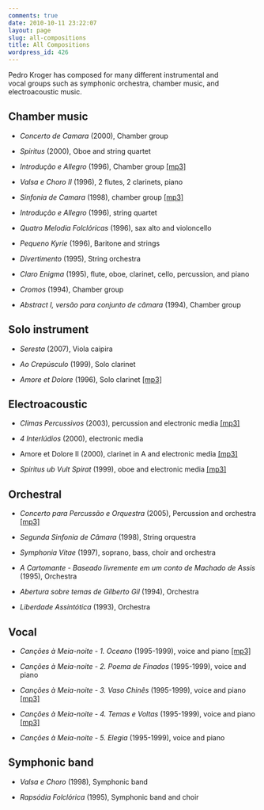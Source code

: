 ```yaml
---
comments: true
date: 2010-10-11 23:22:07
layout: page
slug: all-compositions
title: All Compositions
wordpress_id: 426
---
```


Pedro Kroger has composed for many different instrumental and vocal groups such as symphonic orchestra, chamber music, and electroacoustic music.


## Chamber music





	
  * _Concerto de Camara_ (2000), Chamber group

	
  * _Spiritus_ (2000), Oboe and string quartet

	
  * _Introdução e Allegro_ (1996), Chamber group [[mp3]](intro-allegro.mp3)

	
  * _Valsa e Choro II_ (1996), 2 flutes, 2 clarinets, piano

	
  * _Sinfonia de Camara_ (1998), chamber group [[mp3]](sinfonia-camara.mp3)

	
  * _Introdução e Allegro_ (1996), string quartet

	
  * _Quatro Melodia Folclóricas_ (1996), sax alto and violoncello

	
  * _Pequeno Kyrie_ (1996), Baritone and strings

	
  * _Divertimento_ (1995), String orchestra

	
  * _Claro Enigma_ (1995), flute, oboe, clarinet, cello, percussion, and piano

	
  * _Cromos_ (1994), Chamber group

	
  * _Abstract I, versão para conjunto de câmara_ (1994), Chamber group




## Solo instrument





	
  * _Seresta_ (2007), Viola caipira

	
  * _Ao Crepúsculo_ (1999), Solo clarinet

	
  * _Amore et Dolore_ (1996), Solo clarinet [[mp3]](amore-dolore-1.mp3)




## Electroacoustic





	
  * _Climas Percussivos_ (2003), percussion and electronic media [[mp3]](climas-percusivos.mp3)

	
  * _4 Interlúdios_ (2000), electronic media

	
  * Amore et Dolore II (2000), clarinet in A and electronic media [[mp3]](http://media.pedrokroger.net/music/amore-et-dolore-2.mp3)

	
  * _Spiritus ub Vult Spirat_ (1999), oboe and electronic media [[mp3]](spiritus-ubi-vult-spirat.mp3)




## Orchestral





	
  * _Concerto para Percussão e Orquestra_ (2005), Percussion and orchestra [[mp3]](concerto-percussao.mp3)

	
  * _Segunda Sinfonia de Câmara_ (1998), String orquestra

	
  * _Symphonia Vitae_ (1997), soprano, bass, choir and orchestra

	
  * _A Cartomante - Baseado livremente em um conto de Machado de Assis_ (1995), Orchestra

	
  * _Abertura sobre temas de Gilberto Gil_ (1994), Orchestra

	
  * _Liberdade Assintótica_ (1993), Orchestra




## Vocal





	
  * _Canções à Meia-noite - 1. Oceano_ (1995-1999), voice and piano [[mp3]](cancao-oceano.mp3)

	
  * _Canções à Meia-noite - 2. Poema de Finados_ (1995-1999), voice and piano

	
  * _Canções à Meia-noite - 3. Vaso Chinês_ (1995-1999), voice and piano [[mp3]](cancao-vaso-chines.mp3)

	
  * _Canções à Meia-noite - 4. Temas e Voltas_ (1995-1999), voice and piano [[mp3]](cancao-temas-e-voltas.mp3)

	
  * _Canções à Meia-noite - 5. Elegia_ (1995-1999), voice and piano




## Symphonic band





	
  * _Valsa e Choro_ (1998), Symphonic band

	
  * _Rapsódia Folclórica_ (1995), Symphonic band and choir


